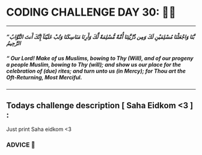 # CODING CHALLENGE DAY 30: 🌙✨

---

##### ”بَّنَا وَاجْعَلْنَا مُسْلِمَيْنِ لَكَ وَمِن ذُرِّيَّتِنَا أُمَّةً مُّسْلِمَةً لَّكَ وَأَرِنَا مَنَاسِكَنَا وَتُبْ عَلَيْنَآ إِنَّكَ أَنتَ التَّوَّابُ الرَّحِيمُ 

##### “ Our Lord! Make of us Muslims, bowing to Thy (Will), and of our progeny a people Muslim, bowing to Thy (will); and show us our place for the celebration of (due) rites; and turn unto us (in Mercy); for Thou art the Oft-Returning, Most Merciful.
---

##

## Todays challenge description [ Saha Eidkom <3 ] :

Just print Saha eidkom <3

### ADVICE 💖


